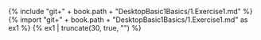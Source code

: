 {% include "git+" + book.path + "DesktopBasic1Basics/1.Exercise1.md" %}
{% import "git+" + book.path + "DesktopBasic1Basics/1.Exercise1.md" as ex1 %}
{% ex1 | truncate(30, true, "") %}
